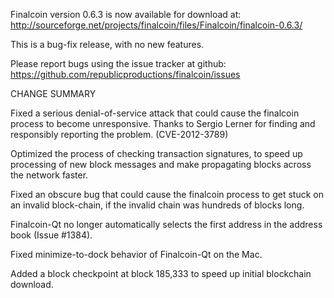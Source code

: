 Finalcoin version 0.6.3 is now available for download at:
  http://sourceforge.net/projects/finalcoin/files/Finalcoin/finalcoin-0.6.3/

This is a bug-fix release, with no new features.

Please report bugs using the issue tracker at github:
  https://github.com/republicproductions/finalcoin/issues

CHANGE SUMMARY

Fixed a serious denial-of-service attack that could cause the
finalcoin process to become unresponsive. Thanks to Sergio Lerner
for finding and responsibly reporting the problem. (CVE-2012-3789)

Optimized the process of checking transaction signatures, to
speed up processing of new block messages and make propagating
blocks across the network faster.

Fixed an obscure bug that could cause the finalcoin process to get
stuck on an invalid block-chain, if the invalid chain was
hundreds of blocks long.

Finalcoin-Qt no longer automatically selects the first address
in the address book (Issue #1384).

Fixed minimize-to-dock behavior of Finalcoin-Qt on the Mac.

Added a block checkpoint at block 185,333 to speed up initial
blockchain download.
